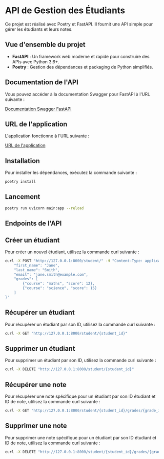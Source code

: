# API de Gestion des Étudiants

Ce projet est réalisé avec Poetry et FastAPI. Il fournit une API simple pour gérer les étudiants et leurs notes.

## Vue d'ensemble du projet

- **FastAPI** : Un framework web moderne et rapide pour construire des APIs avec Python 3.6+.
- **Poetry** : Gestion des dépendances et packaging de Python simplifiés.

## Documentation de l'API

Vous pouvez accéder à la documentation Swagger pour FastAPI à l'URL suivante :

[Documentation Swagger FastAPI](http://127.0.0.1:8000/docs)

## URL de l'application

L'application fonctionne à l'URL suivante :

[URL de l'application](http://127.0.0.1:8000)

## Installation

Pour installer les dépendances, exécutez la commande suivante :

```bash
poetry install
```

## Lancement

```bash
poetry run uvicorn main:app --reload
```

## Endpoints de l'API

## Créer un étudiant
Pour créer un nouvel étudiant, utilisez la commande curl suivante :

```bash
curl -X POST "http://127.0.0.1:8000/student/" -H "Content-Type: application/json" -d '{
    "first_name": "Jane",
    "last_name": "Smith",
    "email": "jane.smith@example.com",
    "grades": [
        {"course": "maths", "score": 12},
        {"course": "science", "score": 15}
    ]
}'
```
## Récupérer un étudiant
Pour récupérer un étudiant par son ID, utilisez la commande curl suivante :

```bash
curl -X GET "http://127.0.0.1:8000/student/{student_id}"
```
## Supprimer un étudiant
Pour supprimer un étudiant par son ID, utilisez la commande curl suivante :

```bash
curl -X DELETE "http://127.0.0.1:8000/student/{student_id}"
```

## Récupérer une note
Pour récupérer une note spécifique pour un étudiant par son ID étudiant et ID de note, utilisez la commande curl suivante :

```bash
curl -X GET "http://127.0.0.1:8000/student/{student_id}/grades/{grade_id}"
```

## Supprimer une note
Pour supprimer une note spécifique pour un étudiant par son ID étudiant et ID de note, utilisez la commande curl suivante :

```bash
curl -X DELETE "http://127.0.0.1:8000/student/{student_id}/grades/{grade_id}"
```

